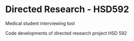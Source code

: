 # Directed Research - HSD592
Medical student interviewing tool

Code developments of directed research project HSD 592
